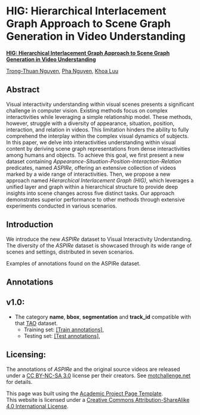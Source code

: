 # HIG: Hierarchical Interlacement Graph Approach to Scene Graph Generation in Video Understanding


[**HIG: Hierarchical Interlacement Graph Approach to Scene Graph Generation in Video Understanding**](./static/pdfs/main_paper.pdf)

[Trong-Thuan Nguyen](https://scholar.google.com/citations?user=ty0Njf0AAAAJ&hl=vi&authuser=1), [Pha Nguyen](https://pha-nguyen.github.io/), [Khoa Luu](https://scholar.google.com/citations?user=JPAl8-gAAAAJ)


Abstract
--------

Visual interactivity understanding within visual scenes presents a significant challenge in computer vision. 
Existing methods focus on complex interactivities while leveraging a simple relationship model. 
These methods, however, struggle with a diversity of appearance, situation, position, interaction, and relation in videos. 
This limitation hinders the ability to fully comprehend the interplay within the complex visual dynamics of subjects. 
In this paper, we delve into interactivities understanding within visual content by deriving scene graph representations from dense interactivities among humans and objects. 
To achieve this goal, we first present a new dataset containing <i>Appearance-Situation-Position-Interaction-Relation</i> predicates, named <i>ASPIRe</i>, 
offering an extensive collection of videos marked by a wide range of interactivities. Then, we propose a new approach named <i>Hierarchical Interlacement Graph (HIG)</i>, 
which leverages a unified layer and graph within a hierarchical structure to provide deep insights into scene changes across five distinct tasks. 
Our approach demonstrates superior performance to other methods through extensive experiments conducted in various scenarios.

Introduction
------------

We introduce the new <i>ASPIRe</i> dataset to Visual Interactivity Understanding.
The diversity of the <i>ASPIRe</i> dataset is showcased through its wide range of scenes and settings, distributed in seven scenarios.

Examples of annotations found on the ASPIRe dataset.



Annotations
-----------

v1.0:
-----

*   The category **name**, **bbox**,  **segmentation** and **track_id** compatible with that [TAO](https://taodataset.org/) dataset.
    *   Training set: [\[Train annotations\]](./annotations/v1.0/train.json), 
    *   Testing set: [\[Test annotations\]](./annotations/v1.0/test.json),


Licensing:
----------

The annotations of <i>ASPIRe</i> and the original source videos are released under a <a
href="https://creativecommons.org/licenses/by-nc-sa/3.0/" target="_blank">CC BY-NC-SA
3.0</a> license per their creators. See <a href="https://motchallenge.net/"
target="_blank">motchallenge.net</a> for details.



This page was built using the [Academic Project Page Template](https://github.com/eliahuhorwitz/Academic-project-page-template).  
This website is licensed under a [Creative Commons Attribution-ShareAlike 4.0 International License](http://creativecommons.org/licenses/by-sa/4.0/).
